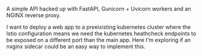 A simple API hacked up with FastAPI, Gunicorn + Uvicorn workers and an NGINX reverse proxy.

I want to deploy a web app to a preeixisting kubernetes cluster where the Istio configuration means we need the kubernetes heathcheck endpoints to be exposed on a different port than the main app.  Here I'm exploring if an nxginx sidecar could be an easy way to implement this.